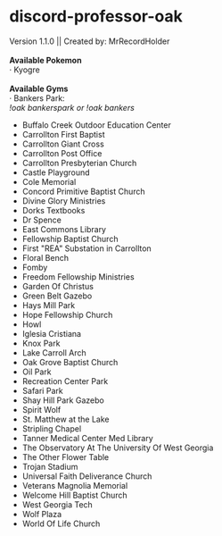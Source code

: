 # discord-professor-oak
Version 1.1.0 || Created by: MrRecordHolder<br>
<br>
<b>Available Pokemon</b><br>
&middot; Kyogre<br>
<br>
<b>Available Gyms</b><br>
&middot; Bankers Park:<br>
<i>!oak bankerspark or !oak bankers</i><br>
- Buffalo Creek Outdoor Education Center<br>
- Carrollton First Baptist<br>
- Carrollton Giant Cross<br>
- Carrollton Post Office<br>
- Carrollton Presbyterian Church<br>
- Castle Playground<br>
- Cole Memorial<br>
- Concord Primitive Baptist Church<br>
- Divine Glory Ministries<br>
- Dorks Textbooks<br>
- Dr Spence<br>
- East Commons Library<br>
- Fellowship Baptist Church<br>
- First "REA" Substation in Carrollton<br>
- Floral Bench<br>
- Fomby<br>
- Freedom Fellowship Ministries<br>
- Garden Of Christus<br>
- Green Belt Gazebo<br>
- Hays Mill Park<br>
- Hope Fellowship Church<br>
- Howl<br>
- Iglesia Cristiana<br>
- Knox Park<br>
- Lake Carroll Arch<br>
- Oak Grove Baptist Church<br>
- Oil Park<br>
- Recreation Center Park<br>
- Safari Park<br>
- Shay Hill Park Gazebo<br>
- Spirit Wolf<br>
- St. Matthew at the Lake<br>
- Stripling Chapel<br>
- Tanner Medical Center Med Library<br>
- The Observatory At The University Of West Georgia<br>
- The Other Flower Table<br>
- Trojan Stadium<br>
- Universal Faith Deliverance Church<br>
- Veterans Magnolia Memorial<br>
- Welcome Hill Baptist Church<br>
- West Georgia Tech<br>
- Wolf Plaza<br>
- World Of Life Church<br>
